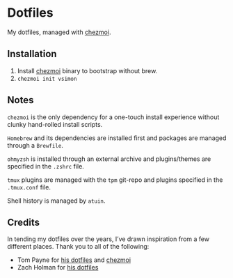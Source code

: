 # Dotfiles

My dotfiles, managed with [chezmoi](https://github.com/twpayne/chezmoi).

## Installation

1. Install [chezmoi](https://www.chezmoi.io) binary to bootstrap without brew.
2. `chezmoi init vsimon`

## Notes

`chezmoi` is the only dependency for a one-touch install experience without
clunky hand-rolled install scripts.

`Homebrew` and its dependencies are installed first and packages are managed
through a `Brewfile`.

`ohmyzsh` is installed through an external archive and
plugins/themes are specified in the `.zshrc` file.

`tmux` plugins are managed
with the `tpm` git-repo and plugins specified in the `.tmux.conf` file.

Shell history is managed by `atuin`.

## Credits

In tending my dotfiles over the years, I’ve drawn inspiration from a few
different places. Thank you to all of the following:

- Tom Payne for [his dotfiles](https://github.com/twpayne/dotfiles) and
[chezmoi](https://github.com/twpayne/chezmoi)
- Zach Holman for [his dotfiles](https://github.com/holman/dotfiles)
